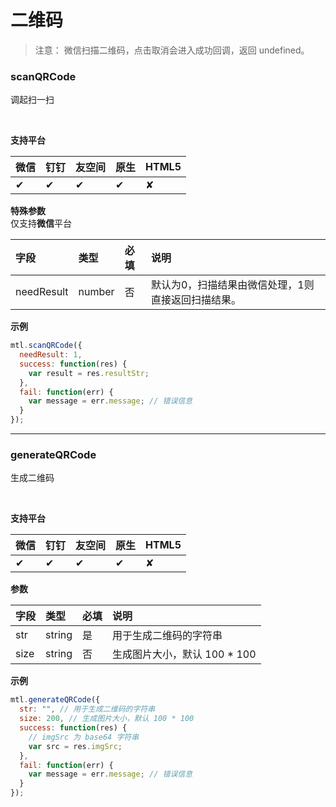 # 二维码

> 注意：
> 微信扫描二维码，点击取消会进入成功回调，返回 undefined。

<a name="MTL_scanQRCode" class="anchor"></a>
### scanQRCode
调起扫一扫

<br>

**支持平台**

| **微信** | **钉钉** | **友空间** | **原生** | **HTML5** |
| :--- | :--- | :--- | :--- | :--- |
| ✔︎ | ✔︎ | ✔︎ | ✔︎ | ✘ |


**特殊参数**<br />仅支持**微信**平台

| **字段** | **类型** | **必填** | **说明** |
| :--- | :--- | :--- | :--- |
| needResult | number | 否 | 默认为0，扫描结果由微信处理，1则直接返回扫描结果。 |


**示例**
```javascript
mtl.scanQRCode({
  needResult: 1,
  success: function(res) {
    var result = res.resultStr;
  },
  fail: function(err) {
    var message = err.message; // 错误信息
  }
});
```

---


<a name="MTL_generateQRCode" class="anchor"></a>
### generateQRCode
生成二维码

<br>

**支持平台**

| **微信** | **钉钉** | **友空间** | **原生** | **HTML5** |
| :--- | :--- | :--- | :--- | :--- |
| ✔︎ | ✔︎ | ✔︎ | ✔︎ | ✘ |


**参数**

| **字段** | **类型** | **必填** | **说明** |
| :--- | :--- | :--- | :--- |
| str | string | 是 | 用于生成二维码的字符串 |
| size | string | 否 | 生成图片大小，默认 100 * 100 |


**示例**
```javascript
mtl.generateQRCode({
  str: "", // 用于生成二维码的字符串
  size: 200, // 生成图片大小，默认 100 * 100
  success: function(res) {
    // imgSrc 为 base64 字符串
    var src = res.imgSrc;
  },
  fail: function(err) {
    var message = err.message; // 错误信息
  }
});
```


